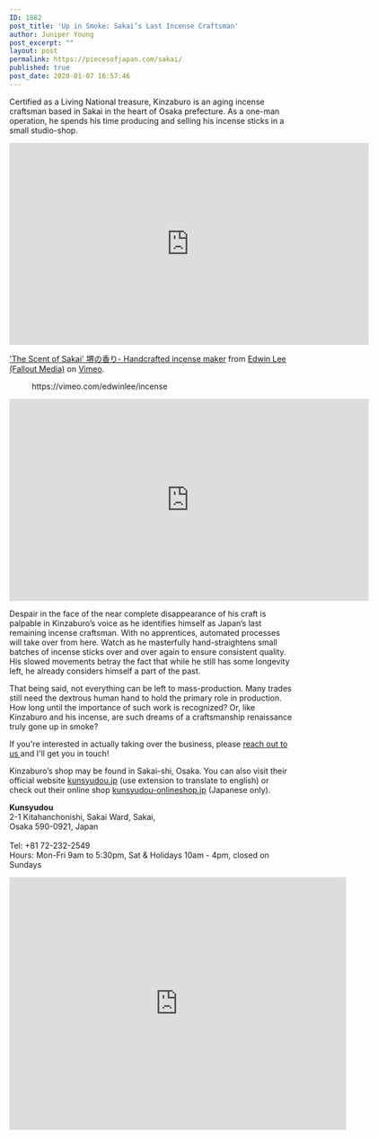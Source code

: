 ```yaml
---
ID: 1882
post_title: 'Up in Smoke: Sakai’s Last Incense Craftsman'
author: Juniper Young
post_excerpt: ""
layout: post
permalink: https://piecesofjapan.com/sakai/
published: true
post_date: 2020-01-07 16:57:46
---
```

<!-- wp:paragraph -->
<p>Certified as a Living National treasure, Kinzaburo is an aging incense craftsman based in Sakai in the heart of Osaka prefecture. As a one-man operation, he spends his time producing and selling his incense sticks in a small studio-shop. </p>
<!-- /wp:paragraph -->
<iframe src="https://player.vimeo.com/video/265952204" width="640" height="360" frameborder="0" allow="autoplay; fullscreen" allowfullscreen></iframe>
<p><a href="https://vimeo.com/265952204">&#039;The Scent of Sakai&#039; 堺の香り- Handcrafted incense maker</a> from <a href="https://vimeo.com/edwinlee">Edwin Lee (Fallout Media)</a> on <a href="https://vimeo.com">Vimeo</a>.</p>
<!-- wp:core-embed/vimeo {"url":"https://vimeo.com/edwinlee/incense","type":"video","providerNameSlug":"vimeo","className":"wp-embed-aspect-16-9 wp-has-aspect-ratio"} -->
<figure class="wp-block-embed-vimeo wp-block-embed is-type-video is-provider-vimeo wp-embed-aspect-16-9 wp-has-aspect-ratio">
<div class="wp-block-embed__wrapper">https://vimeo.com/edwinlee/incense</div>
</figure>
<!-- /wp:core-embed/vimeo -->

<!-- wp:html -->
<p><iframe title="vimeo-player" src="https://player.vimeo.com/video/265952204" width="640" height="360" frameborder="0" allowfullscreen="allowfullscreen"></iframe></p>
<!-- /wp:html -->

<!-- wp:paragraph -->
<p>Despair in the face of the near complete disappearance of his craft is palpable in Kinzaburo’s voice as he identifies himself as Japan’s last remaining incense craftsman. With no apprentices, automated processes will take over from here. Watch as he masterfully hand-straightens small batches of incense sticks over and over again to ensure consistent quality. His slowed movements betray the fact that while he still has some longevity left, he already considers himself a part of the past. </p>
<!-- /wp:paragraph -->

<!-- wp:paragraph -->
<p>That being said, not everything can be left to mass-production. Many trades still need the dextrous human hand to hold the primary role in production. How long until the importance of such work is recognized? Or, like Kinzaburo and his incense, are such dreams of a craftsmanship renaissance truly gone up in smoke? </p>
<!-- /wp:paragraph -->

<!-- wp:paragraph -->
<p>If you're interested in actually taking over the business, please <a href="mailto:tina@piecesofjapan.com">reach out to us </a>and I'll get you in touch!</p>
<!-- /wp:paragraph -->

<!-- wp:paragraph -->
<p>Kinzaburo’s shop may be found in Sakai-shi, Osaka. You can also visit their official website <a href="http://www.kunsyudou.jp/">kunsyudou.jp</a> (use extension to translate to english) or check out their online shop <a href="http://www.kunsyudou-onlineshop.jp/">kunsyudou-onlineshop.jp</a> (Japanese only).</p>
<!-- /wp:paragraph -->

<!-- wp:paragraph -->
<p><strong>Kunsyudou</strong><br />2-1 Kitahanchonishi, Sakai Ward, Sakai, <br />Osaka 590-0921, Japan<br /><br />Tel: +81 72-232-2549<br />Hours: Mon-Fri 9am to 5:30pm, Sat &amp; Holidays 10am - 4pm, closed on Sundays</p>
<!-- /wp:paragraph -->

<!-- wp:html -->
<p><iframe style="border: 0;" src="https://www.google.com/maps/embed?pb=!1m18!1m12!1m3!1d13138.032950796784!2d135.47488606915434!3d34.591307682487304!2m3!1f0!2f0!3f0!3m2!1i1024!2i768!4f13.1!3m3!1m2!1s0x0%3A0x5df3c7e26422ce69!2z77yI5qCq77yJ6Jar5Li75aCC!5e0!3m2!1sen!2sus!4v1578441274438!5m2!1sen!2sus" width="600" height="450" frameborder="0" allowfullscreen="allowfullscreen"></iframe></p>
<!-- /wp:html -->